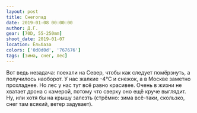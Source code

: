 ```yaml
---
layout: post
title: Снегопад
date: 2019-01-08 00:00:00
author: Д.Г.
gear: [70D, 55-250mm]
shoot_date: 2019-01-07
location: Ёльбаза
colors: ['0d0d0d', '767676']
tags: [зима, снег, лес]
---
```

Вот ведь незадача: поехали на Север, чтобы как следует помёрзнуть, а получилось наоборот. У нас жалкие -4℃ и снежок, а в Москве заметно прохладнее. Но лес у нас тут всё равно красивее. Очень в жизни не хватает дрона с камерой, потому что сверху оно ещё круче выглядит. Ну, или хотя бы на крышу залезть (стрёмно: зима всё-таки, скользко, снег там всякий, ветер задувает).
